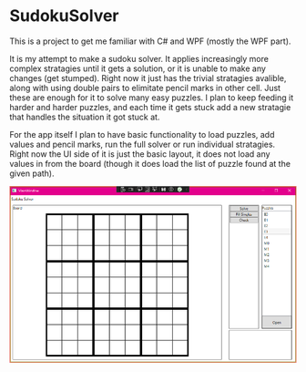 # SudokuSolver

This is a project to get me familiar with C# and WPF (mostly the WPF part).

It is my attempt to make a sudoku solver.  It applies increasingly more complex stratagies until it gets a solution, or it is unable to make any changes (get stumped).  Right now it just has the trivial stratagies avalible, along with using double pairs to elimitate pencil marks in other cell.  Just these are enough for it to solve many easy puzzles.  I plan to keep feeding it harder and harder puzzles, and each time it gets stuck add a new stratagie that handles the situation it got stuck at.

For the app itself I plan to have basic functionality to load puzzles, add values and pencil marks, run the full solver or run individual stratagies.  Right now the UI side of it is just the basic layout, it does not load any values in from the board (though it does load the list of puzzle found at the given path).

![image](./Resources/UITest1.png)
